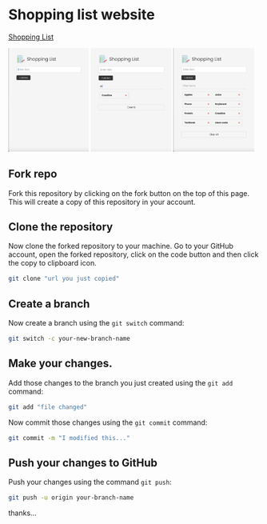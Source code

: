# Shopping list website
[Shopping List](https://ruun.github.io/Shopping-list/)

<img src="/images/shopping1.png" alt="Shopping list website interface" style="width:32%;height:auto;"> <img src="/images/Shopping2.png" alt="Shopping list website interface" style="width:32%;height:auto;"> <img src="/images/Shopping3.png" alt="Shopping list website interface" style="width:32%;height:auto;">


Fork repo
--
Fork this repository by clicking on the fork button on the top of this page. This will create a copy of this repository in your account.

Clone the repository
--
Now clone the forked repository to your machine. Go to your GitHub account, open the forked repository, click on the code button and then click the copy to clipboard icon.
```bash
git clone "url you just copied"
```
Create a branch
--
Now create a branch using the `git switch` command:

```bash
git switch -c your-new-branch-name
```
Make your changes.
--
Add those changes to the branch you just created using the `git add` command:

```bash
git add "file changed"
```

Now commit those changes using the `git commit` command:

```bash
git commit -m "I modified this..."
```

Push your  changes to GitHub
--

Push your changes using the command `git push`:

```bash
git push -u origin your-branch-name
```

thanks...
